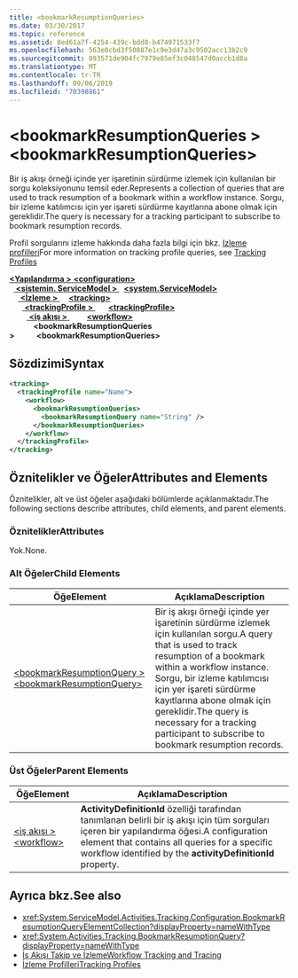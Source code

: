 ```yaml
---
title: <bookmarkResumptionQueries>
ms.date: 03/30/2017
ms.topic: reference
ms.assetid: 8ed61a7f-4254-439c-bdd8-b474971533f7
ms.openlocfilehash: 563e0cbd3f50887e1c9e3d47a3c9502acc13b2c9
ms.sourcegitcommit: 093571de904fc7979e85ef3c048547d0accb1d8a
ms.translationtype: MT
ms.contentlocale: tr-TR
ms.lasthandoff: 09/06/2019
ms.locfileid: "70398861"
---
```

# <a name="bookmarkresumptionqueries"></a><span data-ttu-id="73b9d-101">\<bookmarkResumptionQueries ></span><span class="sxs-lookup"><span data-stu-id="73b9d-101">\<bookmarkResumptionQueries></span></span>
<span data-ttu-id="73b9d-102">Bir iş akışı örneği içinde yer işaretinin sürdürme izlemek için kullanılan bir sorgu koleksiyonunu temsil eder.</span><span class="sxs-lookup"><span data-stu-id="73b9d-102">Represents a collection of queries that are used to track resumption of a bookmark within a workflow instance.</span></span> <span data-ttu-id="73b9d-103">Sorgu, bir izleme katılımcısı için yer işareti sürdürme kayıtlarına abone olmak için gereklidir.</span><span class="sxs-lookup"><span data-stu-id="73b9d-103">The query is necessary for a tracking participant to subscribe to bookmark resumption records.</span></span>  
  
 <span data-ttu-id="73b9d-104">Profil sorgularını izleme hakkında daha fazla bilgi için bkz. [Izleme profilleri](../../../windows-workflow-foundation/tracking-profiles.md)</span><span class="sxs-lookup"><span data-stu-id="73b9d-104">For more information on tracking profile queries, see [Tracking Profiles](../../../windows-workflow-foundation/tracking-profiles.md)</span></span>  
  
<span data-ttu-id="73b9d-105">[ **\<Yapılandırma >** ](../configuration-element.md)</span><span class="sxs-lookup"><span data-stu-id="73b9d-105">[**\<configuration>**](../configuration-element.md)</span></span>\
<span data-ttu-id="73b9d-106">&nbsp;&nbsp;[ **\<sistemin. ServiceModel >** ](system-servicemodel-of-workflow.md)</span><span class="sxs-lookup"><span data-stu-id="73b9d-106">&nbsp;&nbsp;[**\<system.ServiceModel>**](system-servicemodel-of-workflow.md)</span></span>\
<span data-ttu-id="73b9d-107">&nbsp;&nbsp;&nbsp;&nbsp;[ **\<İzleme >** ](tracking.md)</span><span class="sxs-lookup"><span data-stu-id="73b9d-107">&nbsp;&nbsp;&nbsp;&nbsp;[**\<tracking>**](tracking.md)</span></span>\
<span data-ttu-id="73b9d-108">&nbsp;&nbsp;&nbsp;&nbsp;&nbsp;&nbsp;[ **\<trackingProfile >** ](trackingprofile.md)</span><span class="sxs-lookup"><span data-stu-id="73b9d-108">&nbsp;&nbsp;&nbsp;&nbsp;&nbsp;&nbsp;[**\<trackingProfile>**](trackingprofile.md)</span></span>\
<span data-ttu-id="73b9d-109">&nbsp;&nbsp;&nbsp;&nbsp;&nbsp;&nbsp;&nbsp;&nbsp;[ **\<iş akışı >** ](workflow.md)</span><span class="sxs-lookup"><span data-stu-id="73b9d-109">&nbsp;&nbsp;&nbsp;&nbsp;&nbsp;&nbsp;&nbsp;&nbsp;[**\<workflow>**](workflow.md)</span></span>\
<span data-ttu-id="73b9d-110">&nbsp;&nbsp;&nbsp;&nbsp;&nbsp;&nbsp;&nbsp;&nbsp;&nbsp;&nbsp; **\<bookmarkResumptionQueries >**</span><span class="sxs-lookup"><span data-stu-id="73b9d-110">&nbsp;&nbsp;&nbsp;&nbsp;&nbsp;&nbsp;&nbsp;&nbsp;&nbsp;&nbsp;**\<bookmarkResumptionQueries>**</span></span>  

## <a name="syntax"></a><span data-ttu-id="73b9d-111">Sözdizimi</span><span class="sxs-lookup"><span data-stu-id="73b9d-111">Syntax</span></span>  
  
```xml  
<tracking>
  <trackingProfile name="Name">
    <workflow>
      <bookmarkResumptionQueries>
        <bookmarkResumptionQuery name="String" />
      </bookmarkResumptionQueries>
    </workflow>
  </trackingProfile>
</tracking>  
```  
  
## <a name="attributes-and-elements"></a><span data-ttu-id="73b9d-112">Öznitelikler ve Öğeler</span><span class="sxs-lookup"><span data-stu-id="73b9d-112">Attributes and Elements</span></span>  
 <span data-ttu-id="73b9d-113">Öznitelikler, alt ve üst öğeler aşağıdaki bölümlerde açıklanmaktadır.</span><span class="sxs-lookup"><span data-stu-id="73b9d-113">The following sections describe attributes, child elements, and parent elements.</span></span>  
  
### <a name="attributes"></a><span data-ttu-id="73b9d-114">Öznitelikler</span><span class="sxs-lookup"><span data-stu-id="73b9d-114">Attributes</span></span>  
 <span data-ttu-id="73b9d-115">Yok.</span><span class="sxs-lookup"><span data-stu-id="73b9d-115">None.</span></span>  
  
### <a name="child-elements"></a><span data-ttu-id="73b9d-116">Alt Öğeler</span><span class="sxs-lookup"><span data-stu-id="73b9d-116">Child Elements</span></span>  
  
|<span data-ttu-id="73b9d-117">Öğe</span><span class="sxs-lookup"><span data-stu-id="73b9d-117">Element</span></span>|<span data-ttu-id="73b9d-118">Açıklama</span><span class="sxs-lookup"><span data-stu-id="73b9d-118">Description</span></span>|  
|-------------|-----------------|  
|[<span data-ttu-id="73b9d-119">\<bookmarkResumptionQuery ></span><span class="sxs-lookup"><span data-stu-id="73b9d-119">\<bookmarkResumptionQuery></span></span>](bookmarkresumptionquery.md)|<span data-ttu-id="73b9d-120">Bir iş akışı örneği içinde yer işaretinin sürdürme izlemek için kullanılan sorgu.</span><span class="sxs-lookup"><span data-stu-id="73b9d-120">A query that is used to track resumption of a bookmark within a workflow instance.</span></span> <span data-ttu-id="73b9d-121">Sorgu, bir izleme katılımcısı için yer işareti sürdürme kayıtlarına abone olmak için gereklidir.</span><span class="sxs-lookup"><span data-stu-id="73b9d-121">The query is necessary for a tracking participant to subscribe to bookmark resumption records.</span></span>|  
  
### <a name="parent-elements"></a><span data-ttu-id="73b9d-122">Üst Öğeler</span><span class="sxs-lookup"><span data-stu-id="73b9d-122">Parent Elements</span></span>  
  
|<span data-ttu-id="73b9d-123">Öğe</span><span class="sxs-lookup"><span data-stu-id="73b9d-123">Element</span></span>|<span data-ttu-id="73b9d-124">Açıklama</span><span class="sxs-lookup"><span data-stu-id="73b9d-124">Description</span></span>|  
|-------------|-----------------|  
|[<span data-ttu-id="73b9d-125">\<iş akışı ></span><span class="sxs-lookup"><span data-stu-id="73b9d-125">\<workflow></span></span>](workflow.md)|<span data-ttu-id="73b9d-126">**ActivityDefinitionId** özelliği tarafından tanımlanan belirli bir iş akışı için tüm sorguları içeren bir yapılandırma öğesi.</span><span class="sxs-lookup"><span data-stu-id="73b9d-126">A configuration element that contains all queries for a specific workflow identified by the **activityDefinitionId** property.</span></span>|  
  
## <a name="see-also"></a><span data-ttu-id="73b9d-127">Ayrıca bkz.</span><span class="sxs-lookup"><span data-stu-id="73b9d-127">See also</span></span>

- <xref:System.ServiceModel.Activities.Tracking.Configuration.BookmarkResumptionQueryElementCollection?displayProperty=nameWithType>
- <xref:System.Activities.Tracking.BookmarkResumptionQuery?displayProperty=nameWithType>
- [<span data-ttu-id="73b9d-128">İş Akışı Takip ve İzleme</span><span class="sxs-lookup"><span data-stu-id="73b9d-128">Workflow Tracking and Tracing</span></span>](../../../windows-workflow-foundation/workflow-tracking-and-tracing.md)
- [<span data-ttu-id="73b9d-129">İzleme Profilleri</span><span class="sxs-lookup"><span data-stu-id="73b9d-129">Tracking Profiles</span></span>](../../../windows-workflow-foundation/tracking-profiles.md)
